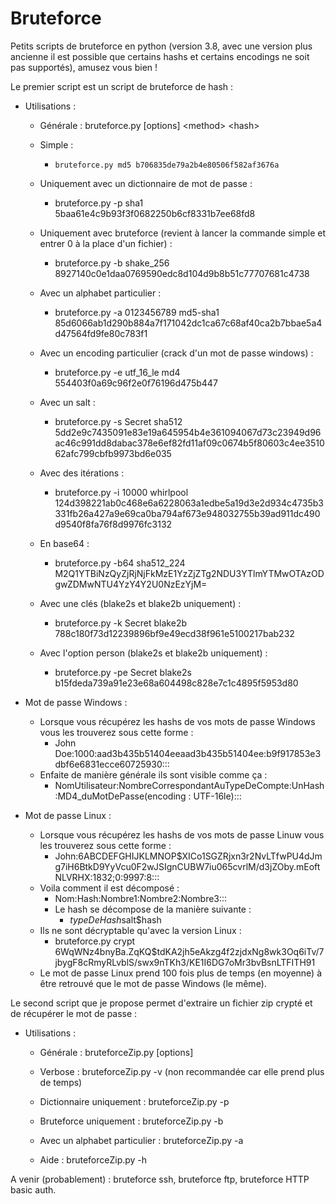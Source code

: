 # Bruteforce
Petits scripts de bruteforce en python (version 3.8, avec une version plus ancienne il est possible que certains hashs et certains encodings ne soit pas supportés), amusez vous bien !

Le premier script est un script de bruteforce de hash :
  - Utilisations :
    - Générale : bruteforce.py [options] &lt;method&gt; &lt;hash&gt;
  
    - Simple :
      - ``` bruteforce.py md5 b706835de79a2b4e80506f582af3676a ```
      
    - Uniquement avec un dictionnaire de mot de passe :
      - bruteforce.py -p sha1 5baa61e4c9b93f3f0682250b6cf8331b7ee68fd8
      
    - Uniquement avec bruteforce (revient à lancer la commande simple et entrer 0 à la place d'un fichier) :
      - bruteforce.py -b shake_256 8927140c0e1daa0769590edc8d104d9b8b51c77707681c4738
      
    - Avec un alphabet particulier :
      - bruteforce.py -a 0123456789 md5-sha1 85d6066ab1d290b884a7f171042dc1ca67c68af40ca2b7bbae5a4d47564fd9fe80c783f1
      
    - Avec un encoding particulier (crack d'un mot de passe windows) :
      - bruteforce.py -e utf_16_le md4 554403f0a69c96f2e0f76196d475b447
    
    - Avec un salt :
      - bruteforce.py -s Secret sha512 5dd2e9c7435091e83e19a645954b4e361094067d73c23949d96ac46c991dd8dabac378e6ef82fd11af09c0674b5f80603c4ee351062afc799cbfb9973bd6e035
      
    - Avec des itérations :
      - bruteforce.py -i 10000 whirlpool 124d398221ab0c468e6a6228063a1edbe5a19d3e2d934c4735b3331fb26a427a9e69ca0ba794af673e948032755b39ad911dc490d9540f8fa76f8d9976fc3132

    - En base64 :
      - bruteforce.py -b64 sha512_224 M2Q1YTBiNzQyZjRjNjFkMzE1YzZjZTg2NDU3YTlmYTMwOTAzODgwZDMwNTU4YzY4Y2U0NzEzYjM=
      
    - Avec une clés (blake2s et blake2b uniquement) :
      - bruteforce.py -k Secret blake2b 788c180f73d12239896bf9e49ecd38f961e5100217bab232
      
    - Avec l'option person (blake2s et blake2b uniquement) :
      - bruteforce.py -pe Secret blake2s b15fdeda739a91e23e68a604498c828e7c1c4895f5953d80
      
  - Mot de passe Windows :
    - Lorsque vous récupérez les hashs de vos mots de passe Windows vous les trouverez sous cette forme :
      - John Doe:1000:aad3b435b51404eeaad3b435b51404ee:b9f917853e3dbf6e6831ecce60725930:::
    - Enfaite de manière générale ils sont visible comme ça :
      - NomUtilisateur:NombreCorrespondantAuTypeDeCompte:UnHash:MD4_duMotDePasse(encoding : UTF-16le):::
      
  - Mot de passe Linux :
    - Lorsque vous récupérez les hashs de vos mots de passe Linuw vous les trouverez sous cette forme :
      - John:$6$ABCDEFGHIJKLMNOP$XICo1SGZRjxn3r2NvLTfwPU4dJmg7iH6BtkD9YyVcu0F2wJSIgnCUBW7iu065cvrlM/d3jZOby.mEoftNLVRHX:1832;0:9997:8:::
    - Voila comment il est décomposé :
      - Nom:Hash:Nombre1:Nombre2:Nombre3:::
      - Le hash se décompose de la manière suivante :
        - $typeDeHash$salt$hash
    - Ils ne sont décryptable qu'avec la version Linux :
      - bruteforce.py crypt $6$WqWNz4bnyBa.ZqKQ$tdKA2jh5eAkzg4f2zjdxNg8wk3Oq6iTv/7jbygF8cRmyRLvblS/swx9nTKh3/KE1I6DG7oMr3bvBsnLTFITH91
    - Le mot de passe Linux prend 100 fois plus de temps (en moyenne) à être retrouvé que le mot de passe Windows (le même).

Le second script que je propose permet d'extraire un fichier zip crypté et de récupérer le mot de passe :
  - Utilisations :
    - Générale : bruteforceZip.py [options]
    
    - Verbose : bruteforceZip.py -v (non recommandée car elle prend plus de temps)
    
    - Dictionnaire uniquement : bruteforceZip.py -p
    
    - Bruteforce uniquement : bruteforceZip.py -b
    
    - Avec un alphabet particulier : bruteforceZip.py -a
    
    - Aide : bruteforceZip.py -h
    
A venir (probablement) : bruteforce ssh, bruteforce ftp, bruteforce HTTP basic auth.
    
    
